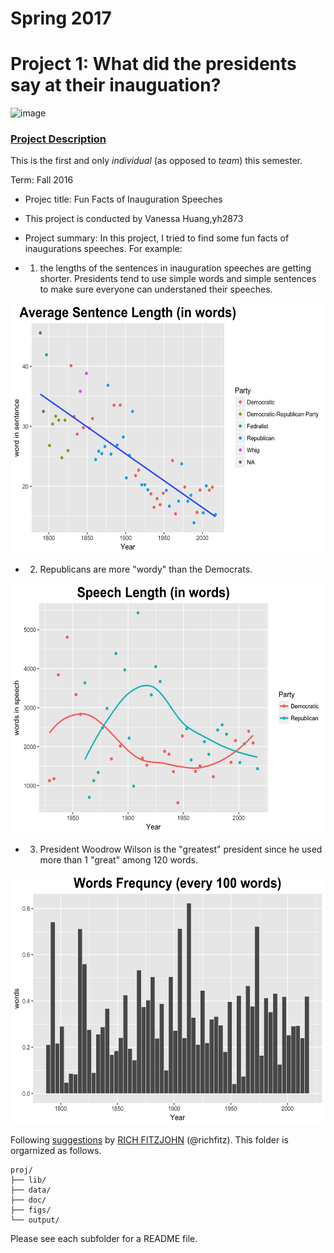 # Spring 2017
# Project 1: What did the presidents say at their inauguation?

![image](figs/title.jpg)

### [Project Description](doc/)
This is the first and only *individual* (as opposed to *team*) this semester. 

Term: Fall 2016

+ Projec title: Fun Facts of Inauguration Speeches
+ This project is conducted by Vanessa Huang,yh2873

+ Project summary: In this project, I tried to find some fun facts of inaugurations speeches. For example: 

+ 1. the lengths of the sentences in inauguration speeches are getting shorter. Presidents tend to use simple words and simple sentences to make sure everyone can understaned their speeches. 


<img src="figs/Average Sentence Length.jpeg" alt="alt text" width="600" height="400">



+ 2. Republicans are more "wordy" than the Democrats. 


<img src="figs/Speech Length by party.jpeg" alt="alt text" width="600" height="400">



+ 3. President Woodrow Wilson is the "greatest" president since he used more than 1 "great" among 120 words.

<img src="figs/Words Frequency (great) .jpeg" alt="alt text" width="600" height="400">

Following [suggestions](http://nicercode.github.io/blog/2013-04-05-projects/) by [RICH FITZJOHN](http://nicercode.github.io/about/#Team) (@richfitz). This folder is orgarnized as follows.

```
proj/
├── lib/
├── data/
├── doc/
├── figs/
└── output/
```

Please see each subfolder for a README file.
